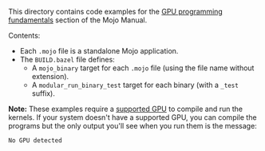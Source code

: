 This directory contains code examples for the
[GPU programming fundamentals](../../../../../docs/manual/gpu/fundamentals.mdx)
section of the Mojo Manual.

Contents:

- Each `.mojo` file is a standalone Mojo application.
- The `BUILD.bazel` file defines:
  - A `mojo_binary` target for each `.mojo` file (using the file name without
    extension).
  - A `modular_run_binary_test` target for each binary (with a `_test` suffix).

**Note:** These examples require a [supported
GPU](https://docs.modular.com/max/faq/#gpu-requirements) to compile and run the
kernels. If your system doesn't have a supported GPU, you can compile the
programs but the only output you'll see when you run them is the message:

```output
No GPU detected
```

